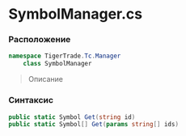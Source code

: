 
# SymbolManager.cs
### Расположение
```csharp
namespace TigerTrade.Tc.Manager  
    class SymbolManager
```

> Описание

### Синтаксис
```csharp
public static Symbol Get(string id)
public static Symbol[] Get(params string[] ids)
```
